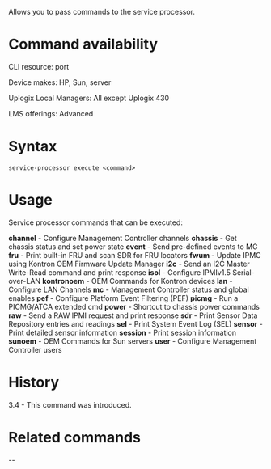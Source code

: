 <!-- 5.4 -->

Allows you to pass commands to the service processor.

# Command availability 

CLI resource: port

Device makes: HP, Sun, server

Uplogix Local Managers: All except Uplogix 430

LMS offerings: Advanced

# Syntax 

```
service-processor execute <command>
```

# Usage 

Service processor commands that can be executed:

**channel** - Configure Management Controller channels
**chassis** - Get chassis status and set power state
**event** - Send pre-defined events to MC
**fru** - Print built-in FRU and scan SDR for FRU locators
**fwum** - Update IPMC using Kontron OEM Firmware Update Manager
**i2c** - Send an I2C Master Write-Read command and print response
**isol** - Configure IPMIv1.5 Serial-over-LAN
**kontronoem** - OEM Commands for Kontron devices
**lan** - Configure LAN Channels
**mc** - Management Controller status and global enables
**pef** - Configure Platform Event Filtering (PEF)
**picmg** - Run a PICMG/ATCA extended cmd
**power** - Shortcut to chassis power commands
**raw** - Send a RAW IPMI request and print response
**sdr** - Print Sensor Data Repository entries and readings
**sel** - Print System Event Log (SEL)
**sensor** - Print detailed sensor information
**session** - Print session information
**sunoem** - OEM Commands for Sun servers
**user** - Configure Management Controller users

# History 

3.4 - This command was introduced.

# Related commands
--
